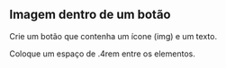 ## Imagem dentro de um botão
Crie um botão que contenha um ícone (img) e um texto.

Coloque um espaço de .4rem entre os elementos.

